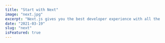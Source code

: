 ```yaml
---
title: "Start with Next"
image: "next.jpg"
excerpt: "Next.js gives you the best developer experience with all the features you need for production: hybrid static & server rendering, TypeScript support, smart bundling, route pre-fetching, and more. No config needed."
date: "2021-03-19"
slug: "next"
isFeatured: true
---
```

